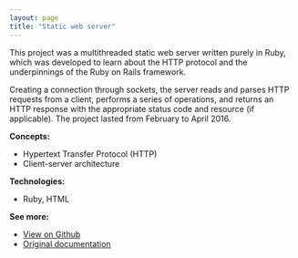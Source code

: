 ```yaml
---
layout: page
title: "Static web server"
---
```


This project was a multithreaded static web server written purely in Ruby, which
was developed to learn about the HTTP protocol and the underpinnings of the
Ruby on Rails framework.

Creating a connection through sockets, the server reads and parses HTTP
requests from a client, performs a series of operations, and returns an HTTP
response with the appropriate status code and resource (if applicable).
The project lasted from February to April 2016.



**Concepts:**
* Hypertext Transfer Protocol (HTTP)
* Client-server architecture

**Technologies:**
* Ruby, HTML

**See more:**
* [View on Github](https://github.com/lierluis/667-web-server)
* [Original documentation](https://goo.gl/0d0PWk)

